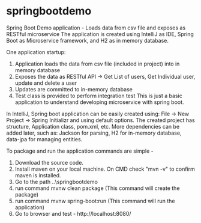 # springbootdemo

Spring Boot Demo application - Loads data from csv file and exposes as RESTful microservice
The application is created using IntelliJ as IDE, Spring Boot as Microservice framework, and H2 as in memory database. 

One application startup:
1. Application loads the data from csv file (included in project) into in memory database
2. Exposes the data as RESTful API -> Get List of users, Get Individual user, update and delete a user 
3. Updates are committed to in-memory database
4. Test class is provided to perform integration test
This is just a basic application to understand developing microservice with spring boot. 

In IntelliJ, Spring boot application can be easily created using:
File -> New Project -> Spring Initializr and using default options. 
The created project has structure, Application class, pom.xml, etc. 
More dependencies can be added later, such as: Jackson for parsing, H2 for in-memory database, data-jpa for managing entities.

To package and run the application commands are simple - 
1. Download the source code. 
2. Install maven on your local machine. On CMD check "mvn -v" to confirm maven is installed. 
3. Go to the path ..\springbootdemo 
4. run command mvnw clean package (This command will create the package)
5. run command mvnw spring-boot:run (This command will run the application)
6. Go to browser and test - http://localhost:8080/
